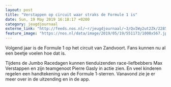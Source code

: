 ```yaml
---
layout: post
title: "Verstappen op circuit waar straks de Formule 1 is"
date: Sun, 19 May 2019 16:18:17 +0200
category: jeugdjournaal
externe_link: "http://feeds.nos.nl/~r/jeugdjournaal/~3/QvIWy2ut2Zk/2285412"
feature_image: "https://nos.nl/data/image/2019/05/19/551173/1008x567.jpg"
---
```


<p>Volgend jaar is de Formule 1 op het circuit van Zandvoort. Fans kunnen nu al een beetje voelen hoe dat is.</p>
<p>Tijdens de Jumbo Racedagen kunnen tienduizenden race-liefbebbers Max Verstappen en zijn teamgenoot Pierre Gasly in actie zien. En veel kinderen regelen een handtekening van de Formule 1-sterren. Vanavond zie je er meer over in de uitzending en in de app.</p><img src="http://feeds.feedburner.com/~r/jeugdjournaal/~4/QvIWy2ut2Zk" height="1" width="1" alt=""/>
